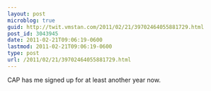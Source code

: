 ```yaml
---
layout: post
microblog: true
guid: http://twit.vmstan.com/2011/02/21/39702464055881729.html
post_id: 3043945
date: 2011-02-21T09:06:19-0600
lastmod: 2011-02-21T09:06:19-0600
type: post
url: /2011/02/21/39702464055881729.html
---
```

CAP has me signed up for at least another year now.

